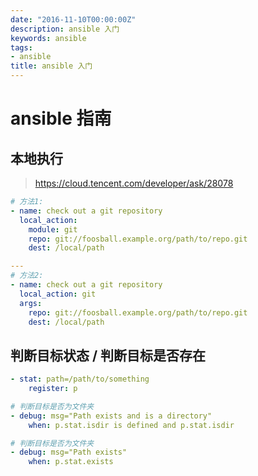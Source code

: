 ```yaml
---
date: "2016-11-10T00:00:00Z"
description: ansible 入门
keywords: ansible
tags:
- ansible
title: ansible 入门
---
```


# ansible 指南

## 本地执行

> https://cloud.tencent.com/developer/ask/28078

```yaml
# 方法1: 
- name: check out a git repository
  local_action: 
    module: git
    repo: git://foosball.example.org/path/to/repo.git
    dest: /local/path

---
# 方法2: 
- name: check out a git repository
  local_action: git
  args:
    repo: git://foosball.example.org/path/to/repo.git
    dest: /local/path
```

## 判断目标状态 / 判断目标是否存在

```yaml
- stat: path=/path/to/something 
    register: p 

# 判断目标是否为文件夹
- debug: msg="Path exists and is a directory" 
    when: p.stat.isdir is defined and p.stat.isdir 

# 判断目标是否为文件夹
- debug: msg="Path exists" 
    when: p.stat.exists

```